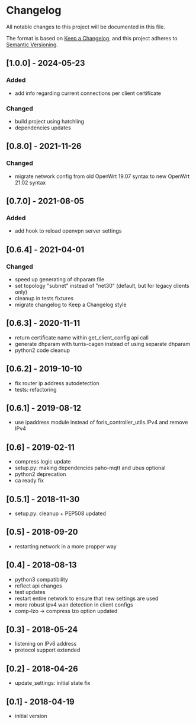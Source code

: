 # Changelog
All notable changes to this project will be documented in this file.

The format is based on [Keep a Changelog](https://keepachangelog.com/en/1.0.0/),
and this project adheres to [Semantic Versioning](https://semver.org/spec/v2.0.0.html).

## [1.0.0] - 2024-05-23
### Added
- add info regarding current connections per client certificate

### Changed
- build project using hatchling
- dependencies updates

## [0.8.0] - 2021-11-26
### Changed
- migrate network config from old OpenWrt 19.07 syntax to new OpenWrt 21.02 syntax 

## [0.7.0] - 2021-08-05
### Added
- add hook to reload openvpn server settings

## [0.6.4] - 2021-04-01
### Changed
- speed up generating of dhparam file
- set topology "subnet" instead of "net30" (default, but for legacy clients only)
- cleanup in tests fixtures
- migrate changelog to Keep a Changelog style

## [0.6.3] - 2020-11-11
- return certificate name within get_client_config api call
- generate dhparam with turris-cagen instead of using separate dhparam
- python2 code cleanup

## [0.6.2] - 2019-10-10
- fix router ip address autodetection
- tests: refactoring

## [0.6.1] - 2019-08-12
- use ipaddress module instead of foris_controller_utils.IPv4 and remove IPv4

## [0.6] - 2019-02-11
- compress logic update
- setup.py: making dependencies paho-mqtt and ubus optional
- python2 deprecation
- ca ready fix

## [0.5.1] - 2018-11-30
- setup.py: cleanup + PEP508 updated

## [0.5] - 2018-09-20
- restarting network in a more propper way

## [0.4] - 2018-08-13
- python3 compatibility
- reflect api changes
- test updates
- restart entire network to ensure that new settings are used
- more robust ipv4 wan detection in client configs
- comp-lzo -> compress lzo option updated

## [0.3] - 2018-05-24
- listening on IPv6 address
- protocol support extended

## [0.2] - 2018-04-26
- update_settings: initial state fix

## [0.1] - 2018-04-19
- initial version
